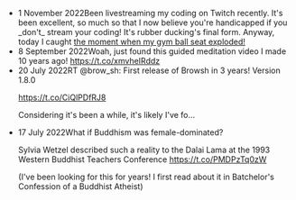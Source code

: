 <ul>

<li>
<span class="post_date"> 1 November 2022</span>Been livestreaming my coding on Twitch recently. It's been excellent, so much so that I now believe you're handicapped if you _don't_ stream your coding! It's rubber ducking's final form. Anyway, today I caught <a href="https://clips.twitch.tv/TriangularAgreeableYogurtSmoocherZ-4Po_zRXgTbfuKF1y">the moment when my gym ball seat exploded!</a>
</li>

<li>
<span class="post_date"> 8 September 2022</span>Woah, just found this guided meditation video I made 10 years ago!
<a href="https://t.co/xmvheIRddz">https://t.co/xmvheIRddz</a>
</li>

<li>
<span class="post_date">20 July 2022</span>RT @brow_sh: First release of Browsh in 3 years! Version 1.8.0

<a href="https://t.co/CiQlPDfRJ8">https://t.co/CiQlPDfRJ8</a>

Considering it's been a while, it's likely I've fo…
</li>

<li>
<span class="post_date">17 July 2022</span>What if Buddhism was female-dominated?

Sylvia Wetzel described such a reality to the Dalai Lama at the 1993 Western Buddhist Teachers Conference <a href="https://t.co/PMDPzTq0zW">https://t.co/PMDPzTq0zW</a>

(I've been looking for this for years! I first read about it in Batchelor's Confession of a Buddhist Atheist)
</li>
</ul>
